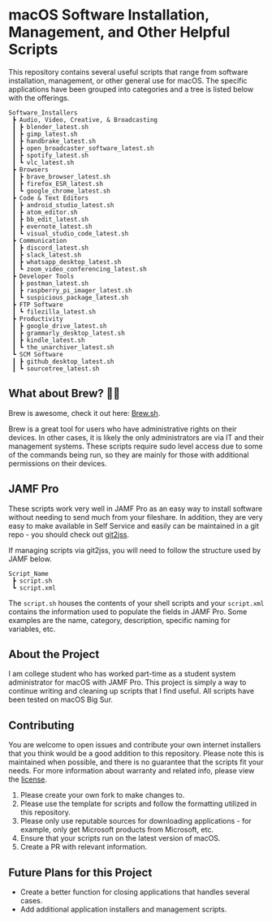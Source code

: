# macOS Software Installation, Management, and Other Helpful Scripts

This repository contains several useful scripts that range from software installation, management, or other general use for macOS. The specific applications have been grouped into categories and a tree is listed below with the offerings. 

```
Software_Installers
 ┣ Audio, Video, Creative, & Broadcasting
 ┃ ┣ blender_latest.sh
 ┃ ┣ gimp_latest.sh
 ┃ ┣ handbrake_latest.sh
 ┃ ┣ open_broadcaster_software_latest.sh
 ┃ ┣ spotify_latest.sh
 ┃ ┗ vlc_latest.sh
 ┣ Browsers
 ┃ ┣ brave_browser_latest.sh
 ┃ ┣ firefox_ESR_latest.sh
 ┃ ┗ google_chrome_latest.sh
 ┣ Code & Text Editors
 ┃ ┣ android_studio_latest.sh
 ┃ ┣ atom_editor.sh
 ┃ ┣ bb_edit_latest.sh
 ┃ ┣ evernote_latest.sh
 ┃ ┗ visual_studio_code_latest.sh
 ┣ Communication
 ┃ ┣ discord_latest.sh
 ┃ ┣ slack_latest.sh
 ┃ ┣ whatsapp_desktop_latest.sh
 ┃ ┗ zoom_video_conferencing_latest.sh
 ┣ Developer Tools
 ┃ ┣ postman_latest.sh
 ┃ ┣ raspberry_pi_imager_latest.sh
 ┃ ┗ suspicious_package_latest.sh
 ┣ FTP Software
 ┃ ┗ filezilla_latest.sh
 ┣ Productivity
 ┃ ┣ google_drive_latest.sh
 ┃ ┣ grammarly_desktop_latest.sh
 ┃ ┣ kindle_latest.sh
 ┃ ┗ the_unarchiver_latest.sh
 ┗ SCM Software
 ┃ ┣ github_desktop_latest.sh
 ┃ ┗ sourcetree_latest.sh

```

## What about Brew? 🍺🍺
Brew is awesome, check it out here: [Brew.sh](https://brew.sh).

Brew is a great tool for users who have administrative rights on their devices. In other cases, it is likely the only administrators are via IT and their management systems. These scripts require sudo level access due to some of the commands being run, so they are mainly for those with additional permissions on their devices. 

## JAMF Pro
These scripts work very well in JAMF Pro as an easy way to install software without needing to send much from your fileshare. In addition, they are very easy to make available in Self Service and easily can be maintained in a git repo - you should check out [git2jss](https://marketplace.jamf.com/details/git2jss/).

If managing scripts via git2jss, you will need to follow the structure used by JAMF below. 

```
Script_Name
 ┣ script.sh
 ┗ script.xml
```
The `script.sh` houses the contents of your shell scripts and your `script.xml` contains the information used to populate the fields in JAMF Pro. Some examples are the name, category, description, specific naming for variables, etc. 

## About the Project
I am college student who has worked part-time as a student system administrator for macOS with JAMF Pro. This project is simply a way to continue writing and cleaning up scripts that I find useful. All scripts have been tested on macOS Big Sur.

## Contributing
You are welcome to open issues and contribute your own internet installers that you think would be a good addition to this repository. Please note this is maintained when possible, and there is no guarantee that the scripts fit your needs. For more information about warranty and related info, please view the [license](/LICENSE).

1. Please create your own fork to make changes to. 
2. Please use the template for scripts and follow the formatting utilized in this repository.
3. Please only use reputable sources for downloading applications - for example, only get Microsoft products from Microsoft, etc. 
4. Ensure that your scripts run on the latest version of macOS.
5. Create a PR with relevant information.

## Future Plans for this Project
* Create a better function for closing applications that handles several cases. 
* Add additional application installers and management scripts.